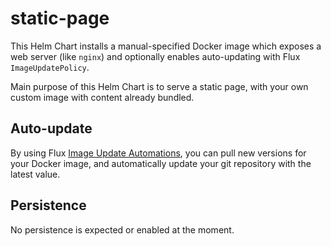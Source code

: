 # static-page

This Helm Chart installs a manual-specified Docker image which exposes a web server (like `nginx`) and optionally enables auto-updating with Flux `ImageUpdatePolicy`.

Main purpose of this Helm Chart is to serve a static page, with your own custom image with content already bundled.

## Auto-update

By using Flux [Image Update Automations](https://fluxcd.io/flux/components/image/imageupdateautomations/), you can pull new versions for your Docker image,
and automatically update your git repository with the latest value.

## Persistence

No persistence is expected or enabled at the moment.
